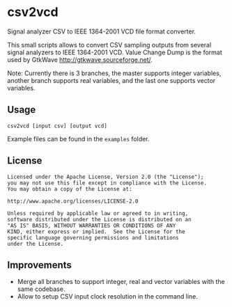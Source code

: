 csv2vcd
=======

Signal analyzer CSV to IEEE 1364-2001 VCD file format converter.

This small scripts allows to convert CSV sampling outputs from several signal
analyzers to IEEE 1364-2001 VCD. Value Change Dump is the format used by
GtkWave http://gtkwave.sourceforge.net/.

Note: Currently there is 3 branches, the master supports integer variables,
      another branch supports real variables, and the last one supports vector
      variables.

Usage
-----

    csv2vcd [input csv] [output vcd]

Example files can be found in the ``examples`` folder.

License
-------

    Licensed under the Apache License, Version 2.0 (the "License");
    you may not use this file except in compliance with the License.
    You may obtain a copy of the License at:

    http://www.apache.org/licenses/LICENSE-2.0

    Unless required by applicable law or agreed to in writing,
    software distributed under the License is distributed on an
    "AS IS" BASIS, WITHOUT WARRANTIES OR CONDITIONS OF ANY
    KIND, either express or implied.  See the License for the
    specific language governing permissions and limitations
    under the License.

Improvements
------------

- Merge all branches to support integer, real and vector variables with the
  same codebase.
- Allow to setup CSV input clock resolution in the command line.
